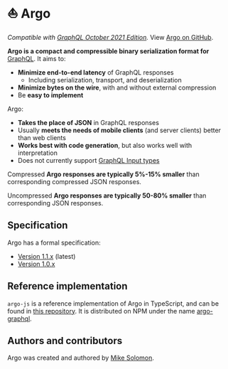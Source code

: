 # ⛵ Argo

_Compatible with [GraphQL October 2021 Edition](https://spec.graphql.org/October2021)._ View [Argo on GitHub](https://github.com/msolomon/argo).

**Argo is a compact and compressible binary serialization format for** [GraphQL](https://graphql.org).
It aims to:

- **Minimize end-to-end latency** of GraphQL responses
  - Including serialization, transport, and deserialization
- **Minimize bytes on the wire**, with and without external compression
- Be **easy to implement**

Argo\:

- **Takes the place of JSON** in GraphQL responses
- Usually **meets the needs of mobile clients** (and server clients) better than web clients
- **Works best with code generation**, but also works well with interpretation
- Does not currently support [GraphQL Input types](#sec-GraphQL-input-types)

Compressed **Argo responses are typically 5%-15% smaller** than corresponding compressed JSON responses.

Uncompressed **Argo responses are typically 50-80% smaller** than corresponding JSON responses.

## Specification

Argo has a formal specification:

- [Version 1.1.x](https://msolomon.github.io/argo/versions/1.1/spec) (latest)
- [Version 1.0.x](https://msolomon.github.io/argo/versions/1.0/spec)

## Reference implementation

`argo-js` is a reference implementation of Argo in TypeScript,
and can be found in [this repository](https://github.com/msolomon/argo).
It is distributed on NPM under the name [argo-graphql](https://www.npmjs.com/package/argo-graphql).

## Authors and contributors

Argo was created and authored by [Mike Solomon](https://msol.io).
